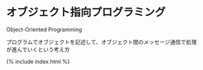 # オブジェクト指向プログラミング
Object-Oriented Programming

プログラムでオブジェクトを記述して、オブジェクト間のメッセージ通信で処理が進んでいくという考え方

{% include index.html %}
